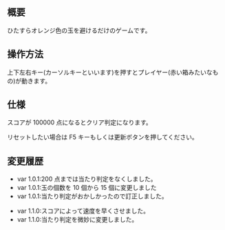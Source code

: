 ## 概要

ひたすらオレンジ色の玉を避けるだけのゲームです。

## 操作方法

上下左右キー(カーソルキーといいます)を押すとプレイヤー(赤い箱みたいなもの)が動きます。

## 仕様

スコアが 100000 点になるとクリア判定になります。

リセットしたい場合は F5 キーもしくは更新ボタンを押してください。

## 変更履歴

- var 1.0.1:200 点までは当たり判定をなくしました。
- var 1.0.1:玉の個数を 10 個から 15 個に変更しました
- var 1.0.1:当たり判定がおかしかったので訂正しました。

* var 1.1.0:スコアによって速度を早くさせました。
* var 1.1.0:当たり判定を微妙に変更しました。
